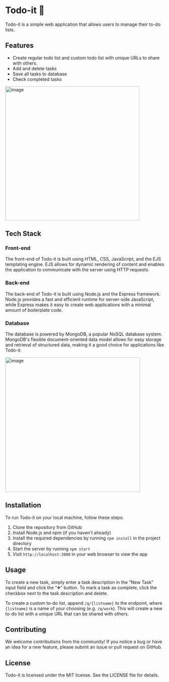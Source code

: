 # Todo-it 📜

Todo-it is a simple web application that allows users to manage their to-do lists.

## Features

- Create regular todo list and custom todo list with unique URLs to share with others.
- Add and delete tasks
- Save all tasks to database
- Check completed tasks


<img width="425" alt="image" src="https://user-images.githubusercontent.com/34935967/235780018-7acc4830-2e13-4c47-8f92-fe0d6317bd9f.png">


## Tech Stack

### Front-end

The front-end of Todo-it is built using HTML, CSS, JavaScript, and the EJS templating engine. EJS allows for dynamic rendering of content and enables the application to communicate with the server using HTTP requests.

### Back-end

The back-end of Todo-it is built using Node.js and the Express framework. Node.js provides a fast and efficient runtime for server-side JavaScript, while Express makes it easy to create web applications with a minimal amount of boilerplate code. 

### Database

The database is powered by MongoDB, a popular NoSQL database system. MongoDB's flexible document-oriented data model allows for easy storage and retrieval of structured data, making it a good choice for applications like Todo-it.

<img width="427" alt="image" src="https://user-images.githubusercontent.com/34935967/235779656-02baada8-6004-48c0-802b-5730f2e5fc75.png">

## Installation

To run Todo-it on your local machine, follow these steps:

1. Clone the repository from GitHub
2. Install Node.js and npm (if you haven't already)
3. Install the required dependencies by running `npm install` in the project directory
4. Start the server by running `npm start`
5. Visit `http://localhost:3000` in your web browser to view the app

## Usage

To create a new task, simply enter a task description in the "New Task" input field and click the "➕" button. To mark a task as complete, click the checkbox next to the task description and delete. 

To create a custom to-do list, append `/q/{listname}` to the endpoint, where `{listname}` is a name of your choosing (e.g. `/q/work`). This will create a new to-do list with a unique URL that can be shared with others. 

## Contributing

We welcome contributions from the community! If you notice a bug or have an idea for a new feature, please submit an issue or pull request on GitHub. 

## License

Todo-it is licensed under the MIT license. See the LICENSE file for details.
